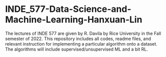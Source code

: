 # INDE_577-Data-Science-and-Machine-Learning-Hanxuan-Lin
The lectures of INDE 577 are given by R. Davila by Rice University in the Fall semester of 2022. This repository includes all codes, readme files, and relevant instruction for implementing a particular algorithm onto a dataset. The algorithms will include supervised/unsupervised ML and a bit RL.
